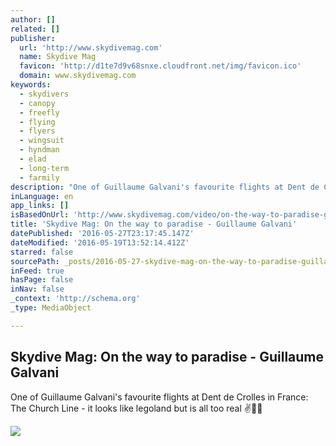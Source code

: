 ```yaml
---
author: []
related: []
publisher:
  url: 'http://www.skydivemag.com'
  name: Skydive Mag
  favicon: 'http://d1te7d9v68snxe.cloudfront.net/img/favicon.ico'
  domain: www.skydivemag.com
keywords:
  - skydivers
  - canopy
  - freefly
  - flying
  - flyers
  - wingsuit
  - hyndman
  - elad
  - long-term
  - farmily
description: "One of Guillaume Galvani's favourite flights at Dent de Crolles in France: The Church Line - it looks like legoland but is all too real ✌\uD83D\uDE1C\uD83C\uDFA5"
inLanguage: en
app_links: []
isBasedOnUrl: 'http://www.skydivemag.com/video/on-the-way-to-paradise-guillaume-galvani'
title: 'Skydive Mag: On the way to paradise - Guillaume Galvani'
datePublished: '2016-05-27T23:17:45.147Z'
dateModified: '2016-05-19T13:52:14.412Z'
starred: false
sourcePath: _posts/2016-05-27-skydive-mag-on-the-way-to-paradise-guillaume-galvani.md
inFeed: true
hasPage: false
inNav: false
_context: 'http://schema.org'
_type: MediaObject

---
```

<article style=""><h1>Skydive Mag: On the way to paradise - Guillaume Galvani</h1><p>One of Guillaume Galvani's favourite flights at Dent de Crolles in France: The Church Line - it looks like legoland but is all too real ✌</p><img src="http://d1h4nowyuicqif.cloudfront.net/AMRF6kDlT8mZItbKJW1cJw.jpeg" /></article>